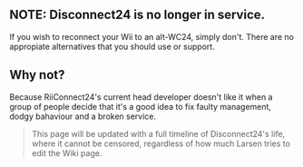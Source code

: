 ## NOTE: Disconnect24 is no longer in service.
If you wish to reconnect your Wii to an alt-WC24, simply don't. There are no appropiate alternatives that you should use or support.

## Why not?
Because RiiConnect24's current head developer doesn't like it when a group of people decide that it's a good idea to fix faulty management, dodgy bahaviour and a broken service.
> This page will be updated with a full timeline of Disconnect24's life, where it cannot be censored, regardless of how much Larsen tries to edit the Wiki page.

